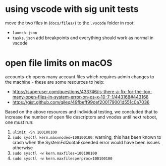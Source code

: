 # using vscode with sig unit tests 

move the two files in (`docs/files/`) to the `.vscode` folder in root: 
- `launch.json`
- `tasks.json`
add breakpoints and everything should work as normal in vscode

# open file limits on macOS

accounts-db opens many account files which requires admin changes to the machine - these are some resources to help: 
- https://superuser.com/questions/433746/is-there-a-fix-for-the-too-many-open-files-in-system-error-on-os-x-10-7-1/443168#443168
- https://gist.github.com/qileq/49fbeff99def200179001d551c0a7036

Based on the above resources and individual testing, we concluded that to increase the number of open file descriptors and vnodes until next reboot, one must run:
1. `ulimit -Sn 100100100`
2. `sudo sysctl kern.maxvnodes=100100100`: warning, this has been known to crash when the SystemFdQuotaExceeded error would have been issues otherwise
3. `sudo sysctl -w kern.maxfiles=100100100`
4. `sudo sysctl -w kern.maxfilesperproc=100100100`
